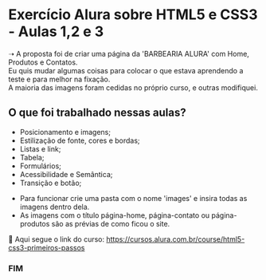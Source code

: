 <h1>Exercício Alura sobre HTML5 e CSS3 - Aulas 1,2 e 3</h1>

&#10141; A proposta foi de criar uma página da 'BARBEARIA ALURA' com Home, Produtos e Contatos.<br>
Eu quis mudar algumas coisas para colocar o que estava aprendendo a teste e para melhor na fixação.<br>
A maioria das imagens foram cedidas no próprio curso, e outras modifiquei.<br>


<h2>O que foi trabalhado nessas aulas?</h2>

<ul>
  <li>Posicionamento e imagens;</li>
  <li>Estilização de fonte, cores e bordas;</li>
  <li>Listas e link;</li>
  <li>Tabela;</li>
  <li>Formulários;</li>
  <li>Acessibilidade e Semântica;</li>
  <li>Transição e botão;</li>
  </ul>

  <ul>
  <li>Para funcionar crie uma pasta com o nome 'images' e insira todas as imagens dentro dela.</li>
  <li>As imagens com o título página-home, página-contato ou página-produtos são as prévias de como ficou o site.
  </ul>


&#128279; Aqui segue o link do curso: <a> https://cursos.alura.com.br/course/html5-css3-primeiros-passos</a>

<h3>FIM</h3>
